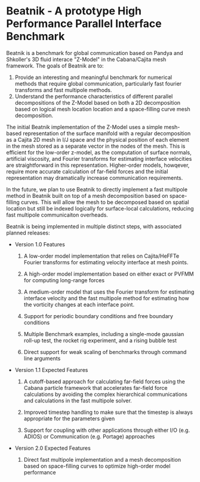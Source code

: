 # Beatnik - A  prototype High Performance Parallel Interface Benchmark

Beatnik is a benchmark for global communication based on Pandya and Shkoller's 
3D fluid interace "Z-Model" in the Cabana/Cajita mesh framework. The goals of 
Beatnik are to:
  1. Provide an interesting and meaningful benchmark for numerical methods 
     that require global communication, particularly fast fourier transforms 
     and fast multipole methods.
  1. Understand the performance characteristics of different parallel decompositions
     of the Z-Model based on both a 2D decomposition based on logical mesh location 
     location and a space-filling curve mesh decomposition.

The initial Beatnik implementation of the Z-Model uses a simple mesh-based 
representation of the surface manifold with a regular decomposition 
as a Cajita 2D mesh in I/J space and the physical position of each element in 
the mesh stored as a separate vector in the nodes of the mesh. This is efficient 
for the low-order z-model, as the computation of surface normals, artificial viscosity, 
and Fourier transforms for estimating interface velocities are straightforward in 
this representation. Higher-order models, howqever, require more accurate calculation
of far-field forces and the initial representation may dramatically increase communication 
requirements. 

In the future, we plan to use Beatnik to directly implement a fast multipole method in
Beatnik built on top of a mesh decomposition based on space-filling curves. This will allow
the mesh to be decomposed based on spatial location but still be indexed logically for 
surface-local calculations, reducing fast multipole communicaiton overheads.
 
Beatnik is being implemented in multiple distinct steps, with associated planned releases:

  * Version 1.0 Features

    1. A low-order model implementation that relies on Cajita/HeFFTe Fourier transforms for estimating velocity interface at mesh points.

    2. A high-order model implementation based on either exact or PVFMM for computing long-range forces

    3. A medium-order model that uses the Fourier transform for estimating interface velocity and the fast multipole method for estimating how the vorticity changes at each interface point. 

    4. Support for periodic boundary conditions and free boundary conditions

    5. Multiple Benchmark examples, including a single-mode gaussian roll-up test, the rocket rig experiment, and a rising bubble test

    6. Direct support for weak scaling of benchmarks through command line arguments

  * Version 1.1 Expected Features

    1. A cutoff-based approach for calculating far-field forces using the Cabana particle framework that accelerates far-field force calculations by avoiding the complex hierarchical communications and calculations in the fast multipole solver.

    2. Improved timestep handling to make sure that the timestep is always appropriate for the parameters given

    3. Support for coupling with other applications through either I/O (e.g. ADIOS) or Communication (e.g. Portage) approaches

  * Version 2.0 Expected Features
  
    1. Direct fast multipole implementation and a mesh decomposition based on space-filling curves to optimize high-order model 
       performance
